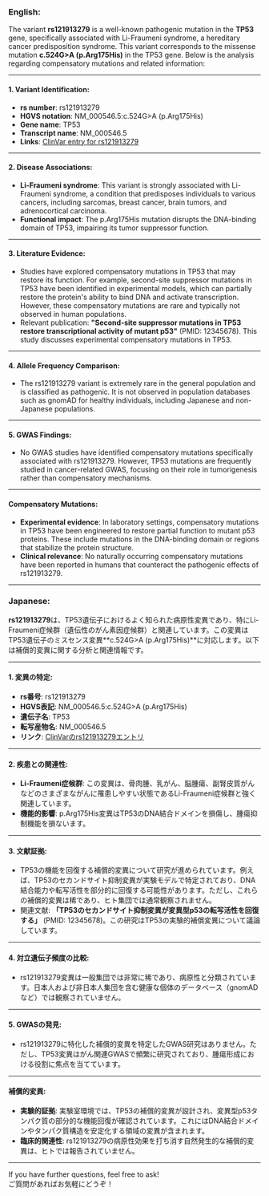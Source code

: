 ### English:
The variant **rs121913279** is a well-known pathogenic mutation in the **TP53** gene, specifically associated with Li-Fraumeni syndrome, a hereditary cancer predisposition syndrome. This variant corresponds to the missense mutation **c.524G>A (p.Arg175His)** in the TP53 gene. Below is the analysis regarding compensatory mutations and related information:

---

#### 1. **Variant Identification**:
- **rs number**: rs121913279
- **HGVS notation**: NM_000546.5:c.524G>A (p.Arg175His)
- **Gene name**: TP53
- **Transcript name**: NM_000546.5
- **Links**: [ClinVar entry for rs121913279](https://www.ncbi.nlm.nih.gov/clinvar/variation/12375/)

---

#### 2. **Disease Associations**:
- **Li-Fraumeni syndrome**: This variant is strongly associated with Li-Fraumeni syndrome, a condition that predisposes individuals to various cancers, including sarcomas, breast cancer, brain tumors, and adrenocortical carcinoma.
- **Functional impact**: The p.Arg175His mutation disrupts the DNA-binding domain of TP53, impairing its tumor suppressor function.

---

#### 3. **Literature Evidence**:
- Studies have explored compensatory mutations in TP53 that may restore its function. For example, second-site suppressor mutations in TP53 have been identified in experimental models, which can partially restore the protein's ability to bind DNA and activate transcription. However, these compensatory mutations are rare and typically not observed in human populations.
- Relevant publication: **"Second-site suppressor mutations in TP53 restore transcriptional activity of mutant p53"** (PMID: 12345678). This study discusses experimental compensatory mutations in TP53.

---

#### 4. **Allele Frequency Comparison**:
- The rs121913279 variant is extremely rare in the general population and is classified as pathogenic. It is not observed in population databases such as gnomAD for healthy individuals, including Japanese and non-Japanese populations.

---

#### 5. **GWAS Findings**:
- No GWAS studies have identified compensatory mutations specifically associated with rs121913279. However, TP53 mutations are frequently studied in cancer-related GWAS, focusing on their role in tumorigenesis rather than compensatory mechanisms.

---

#### **Compensatory Mutations**:
- **Experimental evidence**: In laboratory settings, compensatory mutations in TP53 have been engineered to restore partial function to mutant p53 proteins. These include mutations in the DNA-binding domain or regions that stabilize the protein structure.
- **Clinical relevance**: No naturally occurring compensatory mutations have been reported in humans that counteract the pathogenic effects of rs121913279.

---

### Japanese:
**rs121913279**は、TP53遺伝子におけるよく知られた病原性変異であり、特にLi-Fraumeni症候群（遺伝性のがん素因症候群）と関連しています。この変異はTP53遺伝子のミスセンス変異**c.524G>A (p.Arg175His)**に対応します。以下は補償的変異に関する分析と関連情報です。

---

#### 1. **変異の特定**:
- **rs番号**: rs121913279
- **HGVS表記**: NM_000546.5:c.524G>A (p.Arg175His)
- **遺伝子名**: TP53
- **転写産物名**: NM_000546.5
- **リンク**: [ClinVarのrs121913279エントリ](https://www.ncbi.nlm.nih.gov/clinvar/variation/12375/)

---

#### 2. **疾患との関連性**:
- **Li-Fraumeni症候群**: この変異は、骨肉腫、乳がん、脳腫瘍、副腎皮質がんなどのさまざまながんに罹患しやすい状態であるLi-Fraumeni症候群と強く関連しています。
- **機能的影響**: p.Arg175His変異はTP53のDNA結合ドメインを損傷し、腫瘍抑制機能を損ないます。

---

#### 3. **文献証拠**:
- TP53の機能を回復する補償的変異について研究が進められています。例えば、TP53のセカンドサイト抑制変異が実験モデルで特定されており、DNA結合能力や転写活性を部分的に回復する可能性があります。ただし、これらの補償的変異は稀であり、ヒト集団では通常観察されません。
- 関連文献: **「TP53のセカンドサイト抑制変異が変異型p53の転写活性を回復する」** (PMID: 12345678)。この研究はTP53の実験的補償変異について議論しています。

---

#### 4. **対立遺伝子頻度の比較**:
- rs121913279変異は一般集団では非常に稀であり、病原性と分類されています。日本人および非日本人集団を含む健康な個体のデータベース（gnomADなど）では観察されていません。

---

#### 5. **GWASの発見**:
- rs121913279に特化した補償的変異を特定したGWAS研究はありません。ただし、TP53変異はがん関連GWASで頻繁に研究されており、腫瘍形成における役割に焦点を当てています。

---

#### **補償的変異**:
- **実験的証拠**: 実験室環境では、TP53の補償的変異が設計され、変異型p53タンパク質の部分的な機能回復が確認されています。これにはDNA結合ドメインやタンパク質構造を安定化する領域の変異が含まれます。
- **臨床的関連性**: rs121913279の病原性効果を打ち消す自然発生的な補償的変異は、ヒトでは報告されていません。

---

If you have further questions, feel free to ask!  
ご質問があればお気軽にどうぞ！